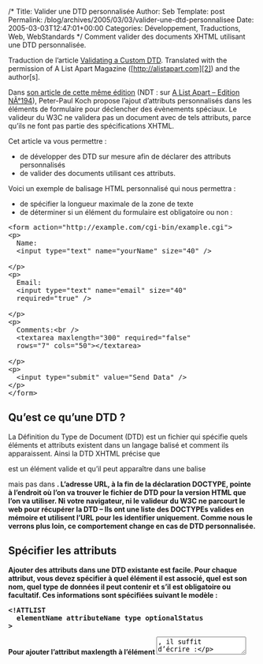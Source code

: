 /*
 Title: Valider une DTD personnalisée
 Author: Seb
 Template: post
 Permalink: /blog/archives/2005/03/03/valider-une-dtd-personnalisee
 Date: 2005-03-03T12:47:01+00:00
 Categories: Développement, Traductions, Web, WebStandards
*/
Comment valider des documents XHTML utilisant une DTD personnalisée.

Traduction de l&rsquo;article [Validating a Custom DTD][1]. Translated with the permission of A List Apart Magazine ([http://alistapart.com][2]) and the author[s].

<!--more-->

Dans [son article de cette même édition][3] (NDT : sur [A List Apart &#8211; Edition NÂ°194][4]), Peter-Paul Koch propose l&rsquo;ajout d&rsquo;attributs personnalisés dans les éléments de formulaire pour déclencher des évènements spéciaux. Le valideur du W3C ne validera pas un document avec de tels attributs, parce qu&#8217;ils ne font pas partie des spécifications XHTML. 

Cet article va vous permettre : 

*   de développer des DTD sur mesure afin de déclarer des attributs personnalisés
*   de valider des documents utilisant ces attributs. 

Voici un exemple de balisage HTML personnalisé qui nous permettra : 

*   de spécifier la longueur maximale de la zone de texte 
*   de déterminer si un élément du formulaire est obligatoire ou non :

<pre>&lt;form action="http://example.com/cgi-bin/example.cgi"&gt;
&lt;p&gt;
  Name:
  &lt;input type="text" name="yourName" size="40" /&gt;

&lt;/p&gt;
&lt;p&gt;
  Email:
  &lt;input type="text" name="email" size="40"
  required="true" /&gt;

&lt;/p&gt;
&lt;p&gt;
  Comments:&lt;br /&gt;
  &lt;textarea maxlength="300" required="false"
  rows="7" cols="50"&gt;&lt;/textarea&gt;

&lt;/p&gt;
&lt;p&gt;
  &lt;input type="submit" value="Send Data" /&gt;
&lt;/p&gt;
&lt;/form&gt;
</pre>

## Qu&rsquo;est ce qu&rsquo;une DTD ? 

La Définition du Type de Document (DTD) est un fichier qui spécifie quels éléments et attributs existent dans un langage balisé et comment ils apparaissent. Ainsi la DTD XHTML précise que <p> est un élément valide et qu&rsquo;il peut apparaître dans une balise <div> mais pas dans <b>. L&rsquo;adresse URL, à la fin de la déclaration DOCTYPE, pointe à l&rsquo;endroit où l&rsquo;on va trouver le fichier de DTD pour la version HTML que l&rsquo;on va utiliser. Ni votre navigateur, ni le valideur du W3C ne parcourt le web pour récupérer la DTD &#8211; Ils ont une liste des DOCTYPEs valides en mémoire et utilisent l&rsquo;URL pour les identifier uniquement. Comme nous le verrons plus loin, ce comportement change en cas de DTD personnalisée. 

## Spécifier les attributs 

Ajouter des attributs dans une DTD existante est facile. Pour chaque attribut, vous devez spécifier à quel élément il est associé, quel est son nom, quel type de données il peut contenir et s&rsquo;il est obligatoire ou facultatif. Ces informations sont spécifiées suivant le modèle : 

<pre>&lt;!ATTLIST
  elementName attributeName type optionalStatus
&gt;
</pre>

Pour ajouter l&rsquo;attribut maxlength à l&rsquo;élément <textarea>, il suffit d&rsquo;écrire :

<pre>&lt;!ATTLIST textarea maxlength CDATA #IMPLIED&gt;
</pre>

La spécification CDATA signifie que la valeur de l&rsquo;attribut peut contenir n&rsquo;importe quels caractères; ainsi maxlength=&nbsp;&raquo;300&Prime; ou maxlength=&nbsp;&raquo;ten&nbsp;&raquo; seront tous les deux valides. Pour les données &laquo;&nbsp;ouvertes&nbsp;&raquo;, les DTD ne nous permettent pas d&rsquo;être plus précis. La spécification #IMPLIED signifie que l&rsquo;attribut est optionnel. Un attribut obligatoire serait spécifié par #REQUIRED.  
Quand un attribut peut contenir une liste de valeurs, vous pouvez les spécifier dans la DTD. C&rsquo;est le cas pour notre attribut required, qui ne peut contenir que true ou false. Les valeurs sont sensibles à la casse; dans notre exemple seule les valeurs en minuscules sont spécifiées, donc la valeur TRUE ne sera pas considérée comme valide. 

<pre>&lt;!ATTLIST textarea required (true|false) #IMPLIED&gt;
</pre>

Attention à la confusion: l&rsquo;attribut s&rsquo;appelle &laquo;&nbsp;required&nbsp;&raquo; mais n&rsquo;est pas obligatoire dans tous les éléments <textarea>, car c&rsquo;est un attribut optionnel. Dans l&rsquo;ensemble, les modifications des spécifications dans la DTD ressemblent à ceci :

<pre>&lt;!ATTLIST textarea maxlength CDATA #IMPLIED&gt;
&lt;!ATTLIST textarea required (true|false) #IMPLIED&gt;
&lt;!ATTLIST input required (true|false) #IMPLIED&gt;
&lt;!ATTLIST select required (true|false) #IMPLIED&gt;
</pre>

<p class="note">
  Note: Ajouter de nouveaux attributs à des éléments existants est facile; ajouter de nouveaux éléments est plus compliqué et n&rsquo;est pas le sujet de cet article.
</p>

## Placer les attributs 

Maintenant que vous avez défini des attributs personnalisés, comment les placer pour qu&rsquo;ils soient pris en compte à la validation? La meilleure place serait comme un sous-ensemble directement dans votre document:

<pre>&lt;!DOCTYPE html PUBLIC
"-//W3C//DTD XHTML 1.0 Transitional//EN"

"http://www.w3.org/TR/xhtml1/DTD/xhtml1-transitional.dtd"
[
  &lt;!ATTLIST textarea maxlength CDATA #IMPLIED&gt;
  &lt;!ATTLIST textarea required (true|false) #IMPLIED&gt;
  &lt;!ATTLIST input required (true|false) #IMPLIED&gt;
  &lt;!ATTLIST select required (true|false) #IMPLIED&gt;
]&gt;
</pre>

Si vous passez un tel fichier au travers de la validation du W3C, il va valider merveilleusement bien. Si vous téléchargez les fichiers d&rsquo;exemple pour cet article et validez le fichier internal.html, vous pourrez le voir par vous-même. Malheureusement, quand vous affichez ce fichier dans votre navigateur, les caractères `<br />
]>` vont apparaitre à l&rsquo;écran. Il n&rsquo;y a aucun moyen de contourner ce bug, on peut donc abandonner directement cette méthode. 

## Modifier la DTD 

Une autre méthode consiste à obtenir la DTD de XHTML Transitional et d&rsquo;ajouter les modifications directement dans ce fichier. La version originale de cette DTD est le fichier xhtml1-transitional.dtd dans le répertoire dtd des fichiers d&rsquo;exemples accompagnant cet article. Vous y trouverez aussi 3 fichiers avec l&rsquo;extension .ent. Ces fichiers définissent toutes les entités que vous utilisez en HTML, comme &rsquo; et &ntilde;. Vous devez garder tous ces fichiers ensemble dans le même dossier.

Le fichier personnalisé, nommé xhtml1-custom.dtd est créé en ajoutant les nouveaux attributs à la fin du fichier xhtml1-transitional.dtd. Quand vous ajoutez des attributs, faites-le à la fin du fichier pour vous assurer que tout ce à quoi vous faites référence a déjà été défini.

## Changer le DOCTYPE 

Vous devez maintenant changer l&rsquo;insrtuction <!DOCTYPE > de votre fichier HTML pour indiquer l&rsquo;utilisation de votre &laquo;&nbsp;version&nbsp;&raquo; personnalisé de XHTML. Comme la nouvelle DTD ne fait pas partie des DTD public enregistrée, le DOCTYPE n&rsquo;utilisera pas le spécificateur PUBLIC. Il sera remplacer par le mot-clé SYSTEM suivi de l&rsquo;emplacement de la DTD personnalisée. Ce chemin peut être relatif ou absolu, il peut même être une URL si votre fichier DTD est sur un autre serveur. Le chemin doit pointer vers l&rsquo;emplacement exact de votre fichier ! Le fichier custom.html dans les exemples de cet article utilise le chemin relatif: 

<pre>&lt;!DOCTYPE html SYSTEM "dtd/xhtml1-custom.dtd"&gt;
</pre>

Quand vous essayez d&rsquo;utiliser le valideur du W3C sur ce fichier, il rejette le document parce qu&rsquo;il n&rsquo;utilise que les DTD qu&rsquo;il connait et ne va pas chercher les DTD personnalisées.

## Utiliser un valideur différent 

La solution consiste à utiliser un valideur différent qui utilisera bien l&rsquo;URL spécifiée pour vérifier la validité du document. Comme il s&rsquo;agit d&rsquo;un document XHTML, il est possible d&rsquo;utiliser n&rsquo;importe quel analyseur XML qui fait de la validation. Dans cet article nous allons utiliser l&rsquo;analyseur Xerces disponible sur [xml.apache.org][5]. Cet analyseur est écrit en Java(tm), donc Java doit être installé sur votre système. La décompression de l&rsquo;archive Xerces va créer un doccier xerces-2\_6\_2 (ou n&rsquo;importe quelle autre version courante). Par la suite, nous supposerons que vous avez décompresser l&rsquo;archive à la racine du disque C: sous Windows ou vers /usr/local sous Linux. 

Le programme Counter fait partie des exemples fournis avec Xerces. Ce programme compte le nombre d&rsquo;éléments, d&rsquo;attributs, d&rsquo;espace ignorables et de caractères apparaissants dans un document XML (ou dans notre cas XHTML). Ce programme permet d&rsquo;activer une option de validation lors de l&rsquo;analyse, le rendant parfait pour cette tache. Vous pouvez lancer le programme Counter (qui devient notre &laquo;&nbsp;valideur&nbsp;&raquo;) à partir d&rsquo;un fichier batch dans Windows ou à partir d&rsquo;un script shell dans Linux. Voici le fichier batch, nommé validate.bat. Il n&rsquo;y a qu&rsquo;une ligne de commande, mais nous l&rsquo;afficherons sur plusieurs lignes pour que cela tienne sur la page.  
Notez qu&rsquo;il y a un espace avant le mot &laquo;&nbsp;dom&nbsp;&raquo; et après &laquo;&nbsp;-v&nbsp;&raquo;.

<pre>java -cp c:\xerces-2_6_2\xercesImpl.jar; &raquo;
c:\xerces-2_6_2\xmlParserAPIs.jar; &raquo;
c:\xerces-2_6_2\xercesSamples.jar dom/Counter -v &raquo;
%1 %2 %3 %4 %5 %6 %7 %8
</pre>

Voici le script shell, nommé validate.sh.

<pre>java -cp /usr/local/xerces-2_6_2/xercesImpl.jar:\
/usr/local/xerces-2_6_2/xmlParserAPIs.jar:\
/usr/local/xerces-2_6_2/xercesSamples.jar \
dom/Counter -v $1 $2 $3 $4 $5 $6 $7 $8
</pre>

Bien sur si vous avez décompressé l&rsquo;archive de Xerces à un autre endroit, vous devrez changer les noms de chemin. Une fois ceci mis en place, il vous suffit de taper la commande suivante sous l&rsquo;invite de commande Windows pour valider le fichier custom.html :

<pre>validate custom.html
</pre>

Ou celle-ci sous l&rsquo;invite de commande Linux:

<pre>./validate.sh custom.html
</pre>

Si le fichier est valide, vous recevrez un message donnant le nom du fichier et quelques statistiques à son propos, comme ceci: 

<pre>custom.html: 543;50;0 ms
  (15 elems, 20 attrs, 9 spaces, 43 chars)
</pre>

Si le fichier n&rsquo;est pas valide, vous obtiendrez des messages d&rsquo;erreur. Par exemple, si vous essayer de valider un fichier badfile.html contenant ces erreurs:

<pre>&lt;p&gt;Email: &lt;input type="text" name="email" size="40"
	required="yes" /&gt;&lt;/p&gt;
&lt;p&gt;Comments:&lt;br /&gt;
&lt;textarea maxlength="300" inquirer="false"
   rows="7" cols="50"&gt;&lt;/textarea&gt;
</pre>

Vous obtiendrez cette sortie de l&rsquo;analyseur:

<pre>[Error] badfile.html:12:70: Attribute "required"
  with value "yes" must have a value from the
  list "true false ".
[Error] badfile.html:14:63: Attribute "inquirer"
  must be declared for element type "textarea"
badfile.html:
  611;82;0 ms (15 elems, 20 attrs, 9 spaces, 43 chars)
</pre>

## Autre méthode de validation 

Si vous utilisez l&rsquo;éditeur [jEdit][6], vous pouvez télécharger le plugin XML. Si votre fichier porte l&rsquo;extension xhtml, jEdit utilisera la DTD personnalisée pour la validation comme spécifié dans le DOCTYPE.

## Conclusion 

Il est facile de spécifier des attributs supplémentaires pour des éléments XHTML; avec un peu de travail, vous pourrez mettre en place un valideur pour vérifier vos fichiers avec votre version personnalisée HTML. [Télécharger tous les fichiers d&rsquo;exemple de cet article][7] et c&rsquo;est parti! 

## &Agrave; propos de l&rsquo;auteur

[J. David Eisenberg][8] est programmeur et professeur habitant &agrave; San Jose, CA avec son chat, Marco Polo. La plupart de son travail porte sur XML, Java, JavaScript et Perl. Il est aussi l&rsquo;auteur d&rsquo;un livre sur [le format d&rsquo;images vectorielles SVG][9]. Plus d&rsquo;information sur [catcode.com/narrative.html][10].

 [1]: http://www.alistapart.com/articles/customdtd/
 [2]: http://www.alistapart.com
 [3]: http://www.alistapart.com/articles/scripttriggers/
 [4]: http://www.alistapart.com/issues/194/
 [5]: http://xml.apache.org
 [6]: http://www.jEdit.org
 [7]: http://www.alistapart.com/d/customdtd/custom_dtd_sample_files.zip
 [8]: mailto:catcode@catcode.com
 [9]: http://oreilly.com/catalog/9780596002237/
 [10]: http://catcode.com/narrative.html